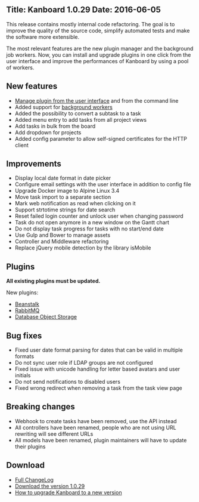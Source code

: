 Title: Kanboard 1.0.29
Date: 2016-06-05
---

This release contains mostly internal code refactoring. 
The goal is to improve the quality of the source code, simplify automated tests and make the software more extensible.

The most relevant features are the new plugin manager and the background job workers. 
Now, you can install and upgrade plugins in one click from the user interface and improve the performances of Kanboard by using a pool of workers.

New features
------------

* [Manage plugin from the user interface](https://kanboard.net/documentation/plugin-directory) and from the command line
* Added support for [background workers](https://kanboard.net/documentation/worker)
* Added the possibility to convert a subtask to a task
* Added menu entry to add tasks from all project views
* Add tasks in bulk from the board
* Add dropdown for projects
* Added config parameter to allow self-signed certificates for the HTTP client

Improvements
------------

* Display local date format in date picker
* Configure email settings with the user interface in addition to config file
* Upgrade Docker image to Alpine Linux 3.4
* Move task import to a separate section
* Mark web notification as read when clicking on it
* Support strtotime strings for date search
* Reset failed login counter and unlock user when changing password
* Task do not open anymore in a new window on the Gantt chart
* Do not display task progress for tasks with no start/end date
* Use Gulp and Bower to manage assets
* Controller and Middleware refactoring
* Replace jQuery mobile detection by the library isMobile

Plugins
-------

**All existing plugins must be updated.**

New plugins:

- [Beanstalk](https://kanboard.net/plugin/beanstalk)
- [RabbitMQ](https://kanboard.net/plugin/rabbitmq)
- [Database Object Storage](https://kanboard.net/plugin/database-storage)

Bug fixes
---------

* Fixed user date format parsing for dates that can be valid in multiple formats
* Do not sync user role if LDAP groups are not configured
* Fixed issue with unicode handling for letter based avatars and user initials
* Do not send notifications to disabled users
* Fixed wrong redirect when removing a task from the task view page

Breaking changes
----------------

* Webhook to create tasks have been removed, use the API instead
* All controllers have been renamed, people who are not using URL rewriting will see different URLs
* All models have been renamed, plugin maintainers will have to update their plugins

Download
--------

- [Full ChangeLog](https://github.com/fguillot/kanboard/blob/master/ChangeLog)
- [Download the version 1.0.29](https://kanboard.net/kanboard-1.0.29.zip)
- [How to upgrade Kanboard to a new version](https://kanboard.net/documentation/update)
